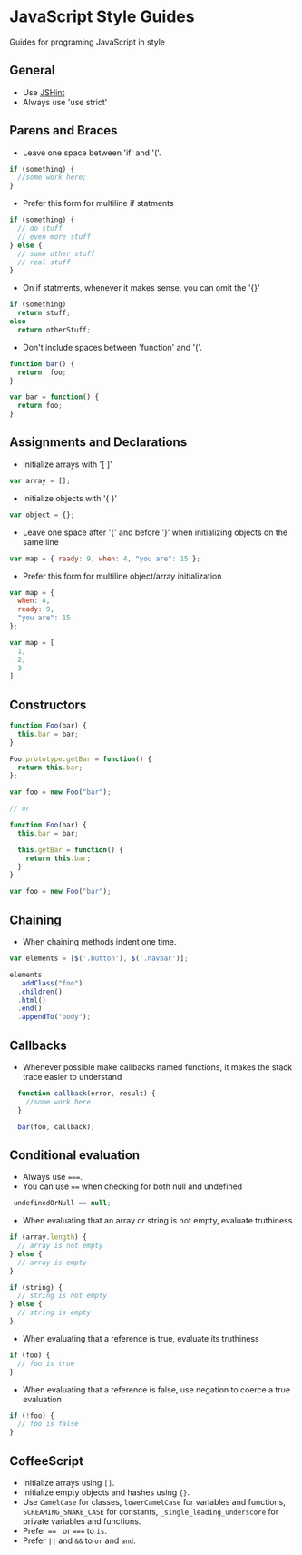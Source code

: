 JavaScript Style Guides
=====

Guides for programing JavaScript in style

General
---
* Use [JSHint](http://jshint.com/)
* Always use 'use strict'

Parens and Braces
---
* Leave one space between 'if' and '('.

```javascript
if (something) {
  //some work here;
}
```

* Prefer this form for multiline if statments

```javascript
if (something) {
  // do stuff
  // even more stuff
} else {
  // some other stuff
  // real stuff
}
```

* On if statments, whenever it makes sense, you can omit the '{}'

```javascript
if (something)
  return stuff;
else
  return otherStuff;
```

* Don't include spaces between 'function' and '('.

```javascript
function bar() {
  return  foo;
}

var bar = function() {
  return foo;
}
```

Assignments and Declarations
---
* Initialize arrays with '[ ]'

```javascript
var array = [];
```

* Initialize objects with '{ }'

```javascript
var object = {};
```

* Leave one space after '{' and before '}' when initializing objects on the same line

```javascript
var map = { ready: 9, when: 4, "you are": 15 };
```

* Prefer this form for multiline object/array initialization

```javascript
var map = {
  when: 4,
  ready: 9,
  "you are": 15
};

var map = [
  1,
  2,
  3
]
```

Constructors
---

```javascript
function Foo(bar) {
  this.bar = bar;
}

Foo.prototype.getBar = function() {
  return this.bar;
};

var foo = new Foo("bar");

// or

function Foo(bar) {
  this.bar = bar;

  this.getBar = function() {
    return this.bar;
  }
}

var foo = new Foo("bar");
```

Chaining
---

* When chaining methods indent one time.

```javascript
var elements = [$('.button'), $('.navbar')];

elements
  .addClass("foo")
  .children()
  .html()
  .end()
  .appendTo("body");
```

Callbacks
---

* Whenever possible make callbacks named functions, it makes the stack trace easier to understand

```javascript
  function callback(error, result) {
    //some work here
  }

  bar(foo, callback);
```

Conditional evaluation
---

* Always use `===`.
* You can use `==` when checking for both null and undefined

```javascript
 undefinedOrNull == null;
```

* When evaluating that an array or string is not empty, evaluate truthiness

```javascript
if (array.length) {
  // array is not empty
} else {
  // array is empty
}

if (string) {
  // string is not empty
} else {
  // string is empty
}
```

* When evaluating that a reference is true, evaluate its truthiness

```javascript
if (foo) {
  // foo is true
}
```

* When evaluating that a reference is false, use negation to coerce a true evaluation

```javascript
if (!foo) {
  // foo is false
}
```

CoffeeScript
------------

* Initialize arrays using `[]`.
* Initialize empty objects and hashes using `{}`.
* Use `CamelCase` for classes, `lowerCamelCase` for variables and functions,
  `SCREAMING_SNAKE_CASE` for constants, `_single_leading_underscore` for
  private variables and functions.
* Prefer `== ` or `===` to `is`.
* Prefer `||` and `&&` to `or` and `and`.
